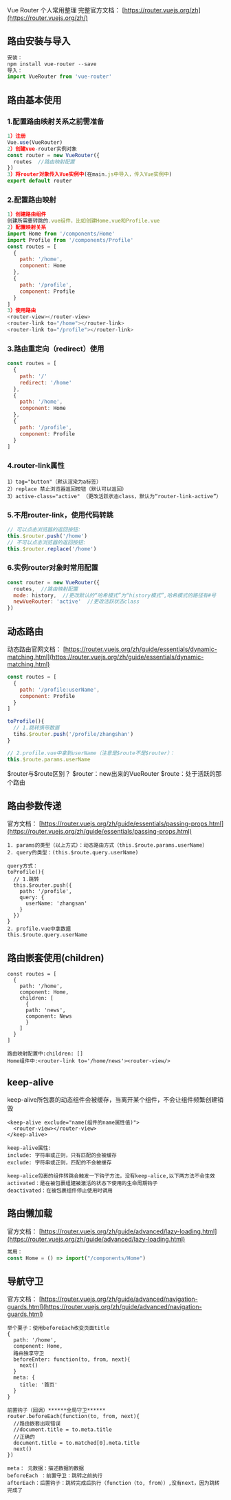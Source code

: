 Vue Router 个人常用整理
完整官方文档：
[https://router.vuejs.org/zh](https://router.vuejs.org/zh/)

## 路由安装与导入

```javascript
安装：
npm install vue-router --save
导入：
import VueRouter from 'vue-router'
```

## 路由基本使用

### 1.配置路由映射关系之前需准备

```javascript
1）注册
Vue.use(VueRouter)
2）创建vue-router实例对象
const router = new VueRouter({
  routes  //路由映射配置
})
3）将router对象传入Vue实例中(在main.js中导入，传入Vue实例中)
export default router
```

### 2.配置路由映射

```javascript
1）创建路由组件
创建所需要转跳的.vue组件，比如创建Home.vue和Profile.vue
2）配置映射关系
import Home from '/components/Home'
import Profile from '/components/Profile'
const routes = [
  {
    path: '/home',
    component: Home
  },
  {
    path: '/profile',
    component: Profile
  }
]
3）使用路由
<router-view></router-view>
<router-link to="/home"></router-link>
<router-link to="/profile"></router-link>
```

### 3.路由重定向（redirect）使用

```javascript
const routes = [
  {
    path: '/'
    redirect: '/home'
  },
  {
    path: '/home',
    component: Home
  },
  {
    path: '/profile',
    component: Profile
  }
]
```

### 4.router-link属性

```
1）tag="button"（默认渲染为a标签）
2）replace 禁止浏览器返回按钮（默认可以返回）
3）active-class="active" （更改活跃状态class，默认为“router-link-active”）
```

### 5.不用router-link，使用代码转跳

```javascript
// 可以点击浏览器的返回按钮:
this.$router.push('/home')
// 不可以点击浏览器的返回按钮:
this.$router.replace('/home')
```

### 6.实例router对象时常用配置

```javascript
const router = new VueRouter({
  routes,  //路由映射配置
  mode: history,  //更改默认的“哈希模式”为“history模式”,哈希模式的路径有#号
  newVueRouter: 'active'  //更改活跃状态class
})
```

## 动态路由

动态路由官网文档：
[https://router.vuejs.org/zh/guide/essentials/dynamic-matching.html](https://router.vuejs.org/zh/guide/essentials/dynamic-matching.html)

```javascript
const routes = [
  {
    path: '/profile:userName',
    component: Profile
  }
]

toProfile(){
  // 1.跳转携带数据
  tihs.$router.push('/profile/zhangshan')
}

// 2.profile.vue中拿到userName（注意是$route不是$router）：
this.$route.params.userName
```

\$router与\$route区别？
\$router：new出来的VueRouter
\$route：处于活跃的那个路由

## 路由参数传递

官方文档：
[https://router.vuejs.org/zh/guide/essentials/passing-props.html](https://router.vuejs.org/zh/guide/essentials/passing-props.html)

```
1. params的类型（以上方式）：动态路由方式（this.$route.params.userName）
2. query的类型：(this.$route.query.userName)

query方式：
toProfile(){
  // 1.跳转
  this.$router.push({
    path: '/profile',
    query: {
      userName: 'zhangsan'
    }
  })
}
2. profile.vue中拿数据
this.$route.query.userName
```

## 路由嵌套使用(children)

```
const routes = [
  {
    path: '/home',
    component: Home,
    children: [
      {
      path: 'news',
      component: News
      }
    ]
  }
]

路由映射配置中:children: []
Home组件中:<router-link to='/home/news'><router-view/>
```

## keep-alive

keep-alive所包裹的动态组件会被缓存，当离开某个组件，不会让组件频繁创建销毁

```
<keep-alive exclude="name(组件的name属性值)">
  <router-view></router-view>
</keep-alive>

keep-alive属性:
include: 字符串或正则，只有匹配的会被缓存
exclude: 字符串或正则，匹配的不会被缓存

keep-alice包裹的组件转跳会触发一下钩子方法，没有keep-alice,以下两方法不会生效
activated：是在被包裹组建被激活的状态下使用的生命周期钩子
deactivated：在被包裹组件停止使用时调用
```

## 路由懒加载

官方文档：
[https://router.vuejs.org/zh/guide/advanced/lazy-loading.html](https://router.vuejs.org/zh/guide/advanced/lazy-loading.html)

```javascript
常用：
const Home = () => import("/components/Home")
```

## 导航守卫

官方文档：
[https://router.vuejs.org/zh/guide/advanced/navigation-guards.html](https://router.vuejs.org/zh/guide/advanced/navigation-guards.html)

```
举个栗子：使用beforeEach改变页面title
{
  path: '/home',
  component: Home,
  路由独享守卫
  beforeEnter: function(to, from, next){
    next()
  }
  meta: {
    title: '首页'
  }
}

前置钩子（回调）******全局守卫******
router.beforeEach(function(to, from, next){
  //路由嵌套出现错误
  //document.title = to.meta.title
  //正确的
  document.title = to.matched[0].meta.title
  next()
})

meta： 元数据：描述数据的数据
beforeEach ：前置守卫：跳转之前执行
afterEach：后置钩子：跳转完成后执行（function（to, from））,没有next，因为跳转完成了
```

